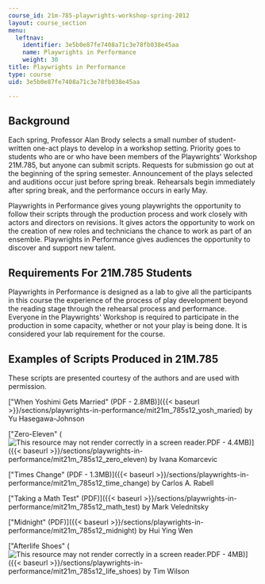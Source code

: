 ```yaml
---
course_id: 21m-785-playwrights-workshop-spring-2012
layout: course_section
menu:
  leftnav:
    identifier: 3e5b0e87fe7408a71c3e78fb038e45aa
    name: Playwrights in Performance
    weight: 30
title: Playwrights in Performance
type: course
uid: 3e5b0e87fe7408a71c3e78fb038e45aa

---
```


Background
----------

Each spring, Professor Alan Brody selects a small number of student-written one-act plays to develop in a workshop setting. Priority goes to students who are or who have been members of the Playwrights' Workshop 21M.785, but anyone can submit scripts. Requests for submission go out at the beginning of the spring semester. Announcement of the plays selected and auditions occur just before spring break. Rehearsals begin immediately after spring break, and the performance occurs in early May.

Playwrights in Performance gives young playwrights the opportunity to follow their scripts through the production process and work closely with actors and directors on revisions. It gives actors the opportunity to work on the creation of new roles and technicians the chance to work as part of an ensemble. Playwrights in Performance gives audiences the opportunity to discover and support new talent.

Requirements For 21M.785 Students
---------------------------------

Playwrights in Performance is designed as a lab to give all the participants in this course the experience of the process of play development beyond the reading stage through the rehearsal process and performance. Everyone in the Playwrights' Workshop is required to participate in the production in some capacity, whether or not your play is being done. It is considered your lab requirement for the course.

Examples of Scripts Produced in 21M.785
---------------------------------------

These scripts are presented courtesy of the authors and are used with permission.

["When Yoshimi Gets Married" (PDF - 2.8MB)]({{< baseurl >}}/sections/playwrights-in-performance/mit21m_785s12_yosh_maried) by Yu Hasegawa-Johnson

["Zero-Eleven" (![This resource may not render correctly in a screen reader.](/images/inacessible.gif)PDF - 4.4MB)]({{< baseurl >}}/sections/playwrights-in-performance/mit21m_785s12_zero_eleven) by Ivana Komarcevic

["Times Change" (PDF - 1.3MB)]({{< baseurl >}}/sections/playwrights-in-performance/mit21m_785s12_time_change) by Carlos A. Rabell

["Taking a Math Test" (PDF)]({{< baseurl >}}/sections/playwrights-in-performance/mit21m_785s12_math_test) by Mark Velednitsky

["Midnight" (PDF)]({{< baseurl >}}/sections/playwrights-in-performance/mit21m_785s12_midnight) by Hui Ying Wen

["Afterlife Shoes" (![This resource may not render correctly in a screen reader.](/images/inacessible.gif)PDF - 4MB)]({{< baseurl >}}/sections/playwrights-in-performance/mit21m_785s12_life_shoes) by Tim Wilson